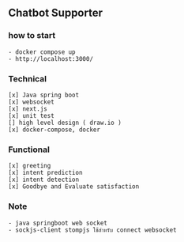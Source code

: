 ## Chatbot Supporter

### how to start

    - docker compose up
    - http://localhost:3000/

### Technical

    [x] Java spring boot
    [x] websocket
    [x] next.js
    [x] unit test
    [] high level design ( draw.io )
    [x] docker-compose, docker

### Functional

    [x] greeting
    [x] intent prediction
    [x] intent detection
    [x] Goodbye and Evaluate satisfaction

### Note

    - java springboot web socket
    - sockjs-client stompjs ใช้สำหรับ connect websocket
